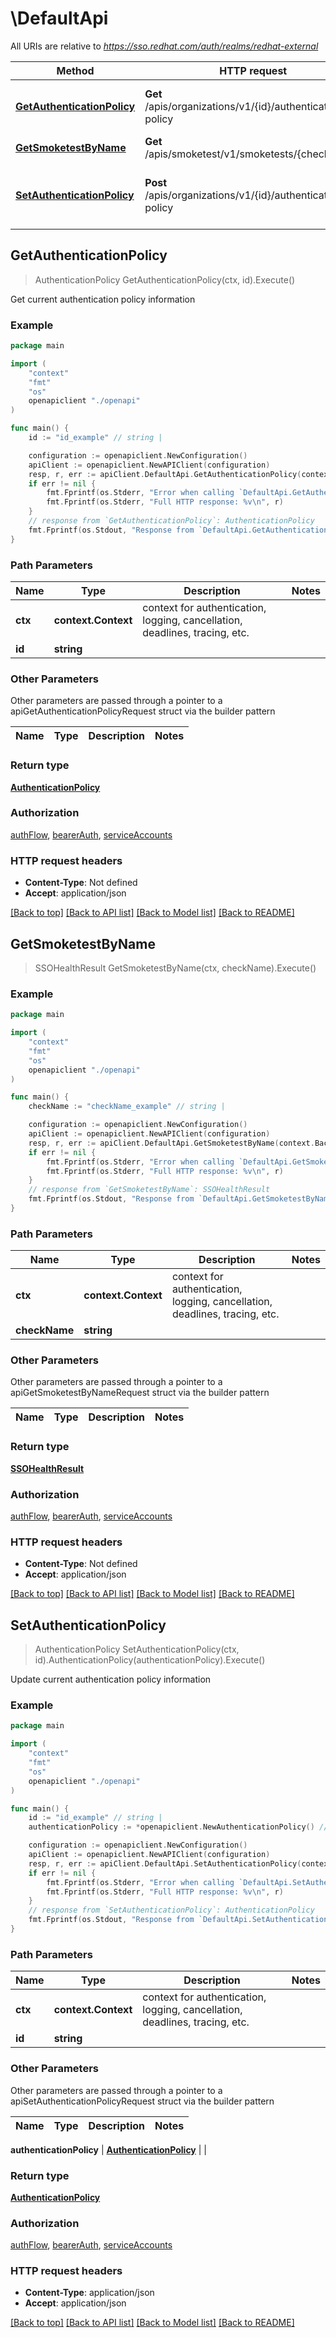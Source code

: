 # \DefaultApi

All URIs are relative to *https://sso.redhat.com/auth/realms/redhat-external*

Method | HTTP request | Description
------------- | ------------- | -------------
[**GetAuthenticationPolicy**](DefaultApi.md#GetAuthenticationPolicy) | **Get** /apis/organizations/v1/{id}/authentication-policy | Get current authentication policy information
[**GetSmoketestByName**](DefaultApi.md#GetSmoketestByName) | **Get** /apis/smoketest/v1/smoketests/{checkName} | 
[**SetAuthenticationPolicy**](DefaultApi.md#SetAuthenticationPolicy) | **Post** /apis/organizations/v1/{id}/authentication-policy | Update current authentication policy information



## GetAuthenticationPolicy

> AuthenticationPolicy GetAuthenticationPolicy(ctx, id).Execute()

Get current authentication policy information

### Example

```go
package main

import (
    "context"
    "fmt"
    "os"
    openapiclient "./openapi"
)

func main() {
    id := "id_example" // string | 

    configuration := openapiclient.NewConfiguration()
    apiClient := openapiclient.NewAPIClient(configuration)
    resp, r, err := apiClient.DefaultApi.GetAuthenticationPolicy(context.Background(), id).Execute()
    if err != nil {
        fmt.Fprintf(os.Stderr, "Error when calling `DefaultApi.GetAuthenticationPolicy``: %v\n", err)
        fmt.Fprintf(os.Stderr, "Full HTTP response: %v\n", r)
    }
    // response from `GetAuthenticationPolicy`: AuthenticationPolicy
    fmt.Fprintf(os.Stdout, "Response from `DefaultApi.GetAuthenticationPolicy`: %v\n", resp)
}
```

### Path Parameters


Name | Type | Description  | Notes
------------- | ------------- | ------------- | -------------
**ctx** | **context.Context** | context for authentication, logging, cancellation, deadlines, tracing, etc.
**id** | **string** |  | 

### Other Parameters

Other parameters are passed through a pointer to a apiGetAuthenticationPolicyRequest struct via the builder pattern


Name | Type | Description  | Notes
------------- | ------------- | ------------- | -------------


### Return type

[**AuthenticationPolicy**](AuthenticationPolicy.md)

### Authorization

[authFlow](../README.md#authFlow), [bearerAuth](../README.md#bearerAuth), [serviceAccounts](../README.md#serviceAccounts)

### HTTP request headers

- **Content-Type**: Not defined
- **Accept**: application/json

[[Back to top]](#) [[Back to API list]](../README.md#documentation-for-api-endpoints)
[[Back to Model list]](../README.md#documentation-for-models)
[[Back to README]](../README.md)


## GetSmoketestByName

> SSOHealthResult GetSmoketestByName(ctx, checkName).Execute()



### Example

```go
package main

import (
    "context"
    "fmt"
    "os"
    openapiclient "./openapi"
)

func main() {
    checkName := "checkName_example" // string | 

    configuration := openapiclient.NewConfiguration()
    apiClient := openapiclient.NewAPIClient(configuration)
    resp, r, err := apiClient.DefaultApi.GetSmoketestByName(context.Background(), checkName).Execute()
    if err != nil {
        fmt.Fprintf(os.Stderr, "Error when calling `DefaultApi.GetSmoketestByName``: %v\n", err)
        fmt.Fprintf(os.Stderr, "Full HTTP response: %v\n", r)
    }
    // response from `GetSmoketestByName`: SSOHealthResult
    fmt.Fprintf(os.Stdout, "Response from `DefaultApi.GetSmoketestByName`: %v\n", resp)
}
```

### Path Parameters


Name | Type | Description  | Notes
------------- | ------------- | ------------- | -------------
**ctx** | **context.Context** | context for authentication, logging, cancellation, deadlines, tracing, etc.
**checkName** | **string** |  | 

### Other Parameters

Other parameters are passed through a pointer to a apiGetSmoketestByNameRequest struct via the builder pattern


Name | Type | Description  | Notes
------------- | ------------- | ------------- | -------------


### Return type

[**SSOHealthResult**](SSOHealthResult.md)

### Authorization

[authFlow](../README.md#authFlow), [bearerAuth](../README.md#bearerAuth), [serviceAccounts](../README.md#serviceAccounts)

### HTTP request headers

- **Content-Type**: Not defined
- **Accept**: application/json

[[Back to top]](#) [[Back to API list]](../README.md#documentation-for-api-endpoints)
[[Back to Model list]](../README.md#documentation-for-models)
[[Back to README]](../README.md)


## SetAuthenticationPolicy

> AuthenticationPolicy SetAuthenticationPolicy(ctx, id).AuthenticationPolicy(authenticationPolicy).Execute()

Update current authentication policy information

### Example

```go
package main

import (
    "context"
    "fmt"
    "os"
    openapiclient "./openapi"
)

func main() {
    id := "id_example" // string | 
    authenticationPolicy := *openapiclient.NewAuthenticationPolicy() // AuthenticationPolicy |  (optional)

    configuration := openapiclient.NewConfiguration()
    apiClient := openapiclient.NewAPIClient(configuration)
    resp, r, err := apiClient.DefaultApi.SetAuthenticationPolicy(context.Background(), id).AuthenticationPolicy(authenticationPolicy).Execute()
    if err != nil {
        fmt.Fprintf(os.Stderr, "Error when calling `DefaultApi.SetAuthenticationPolicy``: %v\n", err)
        fmt.Fprintf(os.Stderr, "Full HTTP response: %v\n", r)
    }
    // response from `SetAuthenticationPolicy`: AuthenticationPolicy
    fmt.Fprintf(os.Stdout, "Response from `DefaultApi.SetAuthenticationPolicy`: %v\n", resp)
}
```

### Path Parameters


Name | Type | Description  | Notes
------------- | ------------- | ------------- | -------------
**ctx** | **context.Context** | context for authentication, logging, cancellation, deadlines, tracing, etc.
**id** | **string** |  | 

### Other Parameters

Other parameters are passed through a pointer to a apiSetAuthenticationPolicyRequest struct via the builder pattern


Name | Type | Description  | Notes
------------- | ------------- | ------------- | -------------

 **authenticationPolicy** | [**AuthenticationPolicy**](AuthenticationPolicy.md) |  | 

### Return type

[**AuthenticationPolicy**](AuthenticationPolicy.md)

### Authorization

[authFlow](../README.md#authFlow), [bearerAuth](../README.md#bearerAuth), [serviceAccounts](../README.md#serviceAccounts)

### HTTP request headers

- **Content-Type**: application/json
- **Accept**: application/json

[[Back to top]](#) [[Back to API list]](../README.md#documentation-for-api-endpoints)
[[Back to Model list]](../README.md#documentation-for-models)
[[Back to README]](../README.md)

